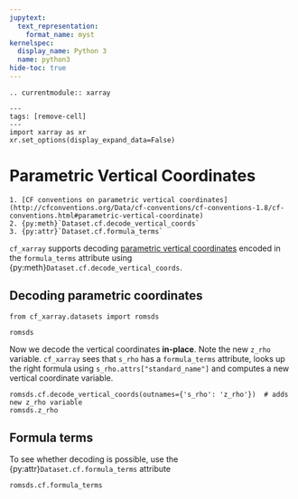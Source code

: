 ```yaml
---
jupytext:
  text_representation:
    format_name: myst
kernelspec:
  display_name: Python 3
  name: python3
hide-toc: true
---
```


```{eval-rst}
.. currentmodule:: xarray
```

```{code-cell}
---
tags: [remove-cell]
---
import xarray as xr
xr.set_options(display_expand_data=False)
```

# Parametric Vertical Coordinates

```{seealso}
1. [CF conventions on parametric vertical coordinates](http://cfconventions.org/Data/cf-conventions/cf-conventions-1.8/cf-conventions.html#parametric-vertical-coordinate)
2. {py:meth}`Dataset.cf.decode_vertical_coords`
3. {py:attr}`Dataset.cf.formula_terms`
```

`cf_xarray` supports decoding [parametric vertical coordinates](http://cfconventions.org/Data/cf-conventions/cf-conventions-1.8/cf-conventions.html#parametric-vertical-coordinate) encoded in the `formula_terms` attribute using {py:meth}`Dataset.cf.decode_vertical_coords`.

## Decoding parametric coordinates

```{code-cell}
from cf_xarray.datasets import romsds

romsds
```

Now we decode the vertical coordinates **in-place**. Note the new `z_rho` variable. `cf_xarray` sees that `s_rho` has a `formula_terms` attribute, looks up the right formula using `s_rho.attrs["standard_name"]` and computes a new vertical coordinate variable.

```{code-cell}
romsds.cf.decode_vertical_coords(outnames={'s_rho': 'z_rho'})  # adds new z_rho variable
romsds.z_rho
```

## Formula terms

To see whether decoding is possible, use the {py:attr}`Dataset.cf.formula_terms` attribute

```{code-cell}
romsds.cf.formula_terms
```
